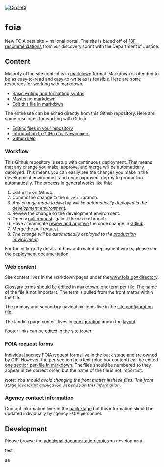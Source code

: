 [![CircleCI](https://circleci.com/gh/usdoj/foia.gov.svg?style=svg)](https://circleci.com/gh/usdoj/foia.gov)

# foia

New FOIA beta site + national portal. The site is based off of
[18F recommendations](https://github.com/18F/foia-recommendations) from our
discovery sprint with the Department of Justice.


## Content

Majority of the site content is in
[markdown](https://daringfireball.net/projects/markdown/syntax) format. Markdown
is intended to be as easy-to-read and easy-to-write as is feasible. Here are
some resources for working with markdown.

- [Basic writing and formatting syntax](https://help.github.com/articles/basic-writing-and-formatting-syntax/)
- [Mastering markdown](https://guides.github.com/features/mastering-markdown/)
- [Edit this file in markdown](https://github.com/18F/beta.foia.gov/edit/develop/README.md)

The entire site can be edited directly from this Github repository. Here are
some resources for working with Github.

- [Editing files in your repository](https://help.github.com/articles/editing-files-in-your-repository/)
- [Introduction to GitHub for Newcomers](https://www.youtube.com/watch?v=uNa9GOtM6NE)
- [Github help](https://help.github.com/)


### Workflow

This Github repository is setup with continuous deployment. That means that any
change you make, approve, and merge will be automatically deployed. This means
you can easily see the changes you make in the development environment and once
approved, deploy to production automatically. The process in general works like
this:

1. Edit a file on Github.
1. Commit the change to the `develop` branch.
1. _Any change made to `develop` will be automatically deployed to the [development environment](https://dev-www.foia.gov/)._
1. Review the change on the development environment.
1. Open a [pull request](https://github.com/18F/beta.foia.gov/compare/master...develop) against the `master` branch.
1. Have a teammate [review and approve](https://help.github.com/articles/about-pull-request-reviews/) the code change in [Github](https://github.com/18F/beta.foia.gov/pulls).
1. Merge the pull request.
1. _The change will be automatically deployed to the [production environment](https://beta.foia.gov/)._

For the nitty-gritty details of how automated deployment works, please see the
[deployment
documentation](https://github.com/18F/beta.foia.gov/tree/develop/docs/deployment.md).

### Web content

Site content lives in the markdown pages under the [www.foia.gov
directory](https://github.com/usdoj/foia.gov/tree/develop/www.foia.gov).

[Glossary terms](/18F/beta.foia.gov/tree/develop/www.foia.gov/_glossary_terms)
should be edited in markdown, one term per file. The name of the file is not
important. The term is pulled from the front matter within the file.

The primary and secondary navigation items live in the [site configuration
file](https://github.com/18F/beta.foia.gov/blob/develop/_config.yml).

The landing page content lives in
[configuration](https://github.com/18F/beta.foia.gov/blob/develop/www.foia.gov/index.html)
and in the [layout](https://github.com/18F/beta.foia.gov/blob/develop/www.foia.gov/_layouts/home.html).

Footer links can be edited in the [site
footer](https://github.com/18F/beta.foia.gov/blob/develop/www.foia.gov/_includes/footer.html).


### FOIA request forms

Individual agency FOIA request forms live in the [back
stage][foia-back-stage] and are owned by OIP. However, the per-section
help text (blue box content) can be edited [one section per-file in
markdown](/18F/beta.foia.gov/tree/develop/www.foia.gov/_request_form_sections).
The files should be numbered so they appear in the correct order, but the name
of the file is not important.

_Note: You should avoid changing the front matter in these files. The front stage
javascript application depends on this information._


### Agency contact information

Contact information lives in the [back stage][foia-back-stage] but this
information should be updated individually by agency FOIA personnel.


## Development

Please browse the [additional documentation
topics](https://github.com/18F/beta.foia.gov/tree/develop/docs) on development.


[foia-back-stage]: https://admin.foia.gov/

test

aa
